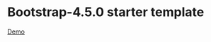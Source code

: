 <h1>Bootstrap-4.5.0 starter template</h1>

<a href="https://argenisosorio.github.io/bootstrap-4.5.0-starter-template/">Demo</a>
